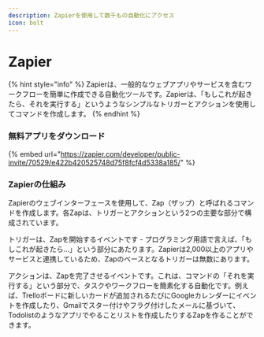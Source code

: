 ```yaml
---
description: Zapierを使用して数千もの自動化にアクセス
icon: bolt
---
```


# Zapier

{% hint style="info" %}
Zapierは、一般的なウェブアプリやサービスを含むワークフローを簡単に作成できる自動化ツールです。Zapierは、「もしこれが起きたら、それを実行する」というようなシンプルなトリガーとアクションを使用してコマンドを作成します。
{% endhint %}

### 無料アプリをダウンロード

{% embed url="https://zapier.com/developer/public-invite/70529/e422b420525748d75f8fcf4d5338a185/" %}

### Zapierの仕組み

Zapierのウェブインターフェースを使用して、Zap（ザップ）と呼ばれるコマンドを作成します。各Zapは、トリガーとアクションという2つの主要な部分で構成されています。

トリガーは、Zapを開始するイベントです - プログラミング用語で言えば、「もしこれが起きたら...」という部分にあたります。Zapierは2,000以上のアプリやサービスと連携しているため、Zapのベースとなるトリガーは無数にあります。

アクションは、Zapを完了させるイベントです。これは、コマンドの「それを実行する」という部分で、タスクやワークフローを簡素化する自動化です。例えば、Trelloボードに新しいカードが追加されるたびにGoogleカレンダーにイベントを作成したり、Gmailでスター付けやフラグ付けしたメールに基づいて、Todolistのようなアプリでやることリストを作成したりするZapを作ることができます。
